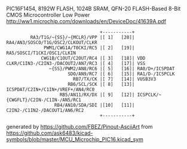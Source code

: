 PIC16F1454, 8192W FLASH, 1024B SRAM, QFN-20
FLASH-Based 8-Bit CMOS Microcontroller Low Power
http://ww1.microchip.com/downloads/en/DeviceDoc/41639A.pdf


	                                   +-----------+
	         RA3/T1G/~{SS}/~{MCLR}/VPP |[ 1]   [20]| RA4/AN3/SOSCO/T1G/OSC2/CLKOUT/CLKR
	              PWM1/CWG1A/T0CKI/RC5 |[ 2]   [19]| RA5/SOSCI/T1CKI/OSC1/CLKIN
	             CWG1B/C1OUT/C2OUT/RC4 |[ 3]   [18]| VDD
	CLKR/C1IN3-/C2IN3-/DACOUT2/AN7/RC3 |[ 4]   [17]| VSS
	                ~{SS}/PWM2/AN8/RC6 |[ 5]   [16]| RA0/D+/ICSPDAT
	                       SDO/AN9/RC7 |[ 6]   [15]| RA1/D-/ICSPCLK
	                         RB7/TX/CK |[ 7]   [14]| VUSB3V3
	                       RB6/SCL/SCK |[ 8]   [13]| ICSPDAT/C2IN+/C1IN+/VREF+/AN4/RC0
	                    RB5/AN11/RX/DX |[ 9]   [12]| ICSPCLK/~{CWGFLT}/C2IN-/C1IN-/AN5/RC1
	                  RB4/AN10/SDA/SDI |[10]   [11]| C2IN2-/C1IN2-/DACOUT1/AN6/RC2
	                                   +-----------+


generated by https://github.com/FBEZ/Pinout-AsciiArt from https://github.com/ask6483/kicad-symbols/blob/master/MCU_Microchip_PIC16.kicad_sym